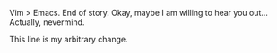 Vim > Emacs. End of story. Okay, maybe I am willing to hear you out... Actually, nevermind.

This line is my arbitrary change.
